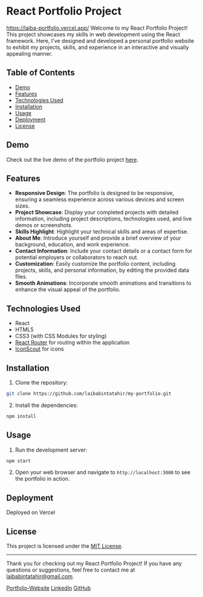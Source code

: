 # React Portfolio Project
https://laiba-portfolio.vercel.app/
Welcome to my React Portfolio Project! This project showcases my skills in web development using the React framework. Here, I've designed and developed a personal portfolio website to exhibit my projects, skills, and experience in an interactive and visually appealing manner.

## Table of Contents

- [Demo](#demo)
- [Features](#features)
- [Technologies Used](#technologies-used)
- [Installation](#installation)
- [Usage](#usage)
- [Deployment](#deployment)
- [License](#license)

## Demo

Check out the live demo of the portfolio project [here](https://laiba-portfolio.vercel.app/).

## Features

- **Responsive Design**: The portfolio is designed to be responsive, ensuring a seamless experience across various devices and screen sizes.
- **Project Showcase**: Display your completed projects with detailed information, including project descriptions, technologies used, and live demos or screenshots.
- **Skills Highlight**: Highlight your technical skills and areas of expertise.
- **About Me**: Introduce yourself and provide a brief overview of your background, education, and work experience.
- **Contact Information**: Include your contact details or a contact form for potential employers or collaborators to reach out.
- **Customization**: Easily customize the portfolio content, including projects, skills, and personal information, by editing the provided data files.
- **Smooth Animations**: Incorporate smooth animations and transitions to enhance the visual appeal of the portfolio.

## Technologies Used

- React
- HTML5
- CSS3 (with CSS Modules for styling)
- [React Router](https://reactrouter.com/) for routing within the application
- [IconScout](https://iconscout.com//) for icons

## Installation

1. Clone the repository:

```bash
git clone https://github.com/laibabintatahir/my-portfolio.git
```

2. Install the dependencies:

```bash
npm install
```

## Usage

1. Run the development server:

```bash
npm start
```

2. Open your web browser and navigate to `http://localhost:3000` to see the portfolio in action.

## Deployment

Deployed on Vercel

## License

This project is licensed under the [MIT License](LICENSE).

---

Thank you for checking out my React Portfolio Project! If you have any questions or suggestions, feel free to contact me at laibabintatahir@gmail.com.

[Portfolio-Website](https://laiba-portfolio.vercel.app/)
[LinkedIn](https://www.linkedin.com/in/laiba-binta-tahir/)
[GitHub](https://github.com/laibabintatahir)

[def]: Portfolio.png
